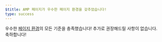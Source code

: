 ```yaml
---
$title: AMP 페이지가 우수한 페이지 환경을 갖추었습니다!
type: success
---
```


우수한 [페이지 환경](https://developers.google.com/search/docs/guides/page-experience?hl=ko)의 모든 기준을 충족했습니다! 추가로 권장해드릴 사항이 없습니다. 축하합니다!
